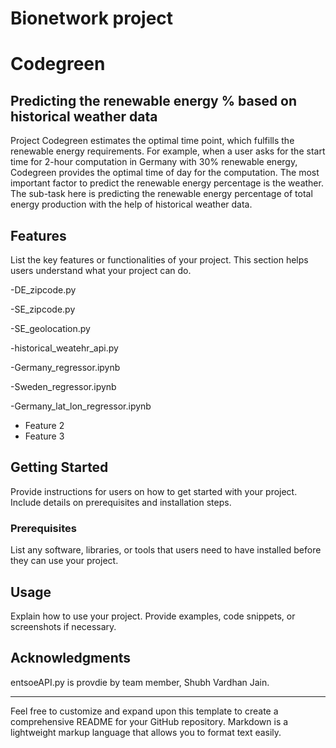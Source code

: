 # Bionetwork project

# Codegreen
## Predicting the renewable energy % based on historical weather data

Project Codegreen estimates the optimal time point, which fulfills the renewable energy requirements. 
For example, when a user asks for the start time for 2-hour computation in Germany with 30% renewable energy, Codegreen provides the optimal time of day for the computation. 
The most important factor to predict the renewable energy percentage is the weather.
The sub-task here is predicting the renewable energy percentage of total energy production with the help of historical weather data.


## Features

List the key features or functionalities of your project. This section helps users understand what your project can do.

-DE_zipcode.py

-SE_zipcode.py

-SE_geolocation.py

-historical_weatehr_api.py

-Germany_regressor.ipynb

-Sweden_regressor.ipynb

-Germany_lat_lon_regressor.ipynb


- Feature 2
- Feature 3

## Getting Started

Provide instructions for users on how to get started with your project. Include details on prerequisites and installation steps.

### Prerequisites

List any software, libraries, or tools that users need to have installed before they can use your project.


## Usage

Explain how to use your project. Provide examples, code snippets, or screenshots if necessary.


## Acknowledgments

entsoeAPI.py is provdie by team member, Shubh Vardhan Jain.

---

Feel free to customize and expand upon this template to create a comprehensive README for your GitHub repository. Markdown is a lightweight markup language that allows you to format text easily.
